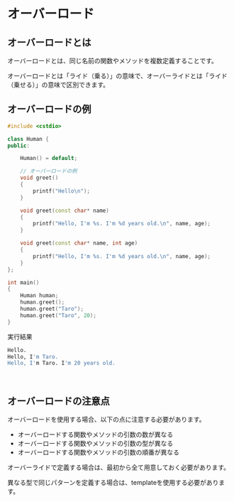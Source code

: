 # オーバーロード

## オーバーロードとは

オーバーロードとは、同じ名前の関数やメソッドを複数定義することです。

オーバーロードとは「ライド（乗る）」の意味で、オーバーライドとは「ライド（乗せる）」の意味で区別できます。

## オーバーロードの例

```cpp
#include <cstdio>

class Human {
public:

    Human() = default;

    // オーバーロードの例
    void greet()
    {
        printf("Hello\n");
    }

    void greet(const char* name)
    {
        printf("Hello, I'm %s. I'm %d years old.\n", name, age);
    }

    void greet(const char* name, int age)
    {
        printf("Hello, I'm %s. I'm %d years old.\n", name, age);
    }
};

int main()
{
    Human human;
    human.greet();
    human.greet("Taro");
    human.greet("Taro", 20);
}
```

実行結果

```bash
Hello.
Hello, I'm Taro.
Hello, I'm Taro. I'm 20 years old.
```

<br>

## オーバーロードの注意点

オーバーロードを使用する場合、以下の点に注意する必要があります。

- オーバーロードする関数やメソッドの引数の数が異なる
- オーバーロードする関数やメソッドの引数の型が異なる
- オーバーロードする関数やメソッドの引数の順番が異なる

オーバーライドで定義する場合は、最初から全て用意しておく必要があります。

異なる型で同じパターンを定義する場合は、templateを使用する必要があります。

<br>

